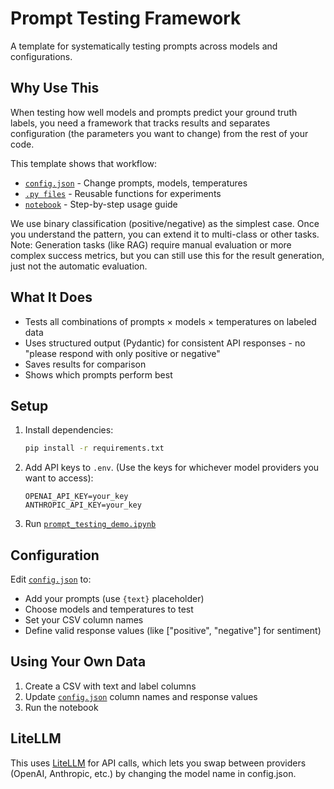 # Prompt Testing Framework

A template for systematically testing prompts across models and configurations.

## Why Use This

When testing how well models and prompts predict your ground truth labels, you need a framework that tracks results and separates configuration (the parameters you want to change) from the rest of your code.

This template shows that workflow:
- [`config.json`](config.json) - Change prompts, models, temperatures
- [`.py files`](prompt_runner.py) - Reusable functions for experiments  
- [`notebook`](prompt_testing_demo.ipynb) - Step-by-step usage guide

We use binary classification (positive/negative) as the simplest case. Once you understand the pattern, you can extend it to multi-class or other tasks. Note: Generation tasks (like RAG) require manual evaluation or more complex success metrics, but you can still use this for the result generation, just not the automatic evaluation.

## What It Does

- Tests all combinations of prompts × models × temperatures on labeled data
- Uses structured output (Pydantic) for consistent API responses - no "please respond with only positive or negative"
- Saves results for comparison
- Shows which prompts perform best

## Setup

1. Install dependencies:
   ```bash
   pip install -r requirements.txt
   ```

2. Add API keys to `.env`. (Use the keys for whichever model providers you want to access):
   ```
   OPENAI_API_KEY=your_key
   ANTHROPIC_API_KEY=your_key
   ```

3. Run [`prompt_testing_demo.ipynb`](prompt_testing_demo.ipynb)

## Configuration

Edit [`config.json`](config.json) to:
- Add your prompts (use `{text}` placeholder)
- Choose models and temperatures to test
- Set your CSV column names
- Define valid response values (like ["positive", "negative"] for sentiment)

## Using Your Own Data

1. Create a CSV with text and label columns
2. Update [`config.json`](config.json) column names and response values
3. Run the notebook

## LiteLLM

This uses [LiteLLM](https://docs.litellm.ai/docs/completion/structured_outputs) for API calls, which lets you swap between providers (OpenAI, Anthropic, etc.) by changing the model name in config.json.